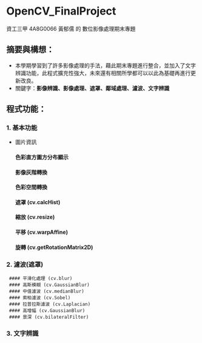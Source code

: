 # OpenCV_FinalProject
資工三甲 4A8G0066 黃郁儒 的 數位影像處理期末專題


## 摘要與構想：
* 本學期學習到了許多影像處理的手法，藉此期末專題進行整合，並加入了文字辨識功能，此程式擴充性強大，未來還有相關所學都可以以此為基礎再進行更新改良。
* 關鍵字：__影像辨識、影像處理、遮罩、鄰域處理、濾波、文字辨識__


## 程式功能：

### 1. 基本功能
* 圖片資訊
     #### 色彩直方圖方分布顯示
     #### 影像灰階轉換
     #### 色彩空間轉換
     #### 遮罩 (cv.calcHist)
     #### 縮放 (cv.resize)
     #### 平移 (cv.warpAffine)
     #### 旋轉 (cv.getRotationMatrix2D)
      
### 2. 濾波(遮罩)
     #### 平滑化處理 (cv.blur)
     #### 高斯模糊 (cv.GaussianBlur)
     #### 中值濾波 (cv.medianBlur)
     #### 索柏濾波 (cv.Sobel)
     #### 拉普拉斯濾波 (cv.Laplacian)
     #### 高增幅 (cv.GaussianBlur)
     #### 景深 (cv.bilateralFilter)
      
### 3. 文字辨識
